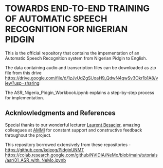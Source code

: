 # TOWARDS END-TO-END TRAINING OF AUTOMATIC SPEECH RECOGNITION FOR NIGERIAN PIDGIN

This is the official repository that contains the impementation of an Automatic Speech Recognition system from Nigerian Pidgin to English.


The data containing audio and transcription files can be downloaded as zip file from this drive https://drive.google.com/file/d/1zJvUdZgSUoaH9_QdwN4qwSv3Okr1b1A8/view?usp=sharing

The ASR_Nigeria_Pidgin_Workbook.ipynb explains a step-by-step process for implementation.


## Acknlowledgments and References

Special thanks to our wonderful lecturer [Laurent Besacier](https://scholar.google.com/citations?user=Uu-ivVwAAAAJ&hl=fr), amazing colleagues at [AMMI](https://aimsammi.org/) for constant support and constructive feedback throughout the project. 

This repository borrowed extensively from these repositories - https://github.com/keleog/PidginUNMT https://colab.research.google.com/github/NVIDIA/NeMo/blob/main/tutorials/asr/01_ASR_with_NeMo.ipynb

